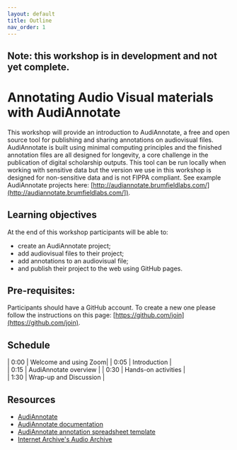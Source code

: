 ```yaml
---
layout: default
title: Outline
nav_order: 1
---
```


## Note: this workshop is in development and not yet complete.

# Annotating Audio Visual materials with AudiAnnotate

This workshop will provide an introduction to AudiAnnotate, a free and open source tool for publishing and sharing annotations on audiovisual files. AudiAnnotate is built using minimal computing principles and the finished annotation files are all designed for longevity, a core challenge in the publication of digital scholarship outputs. This tool can be run locally when working with sensitive data but the version we use in this workshop is designed for non-sensitive data and is not FIPPA compliant. See example AudiAnnotate projects here: [http://audiannotate.brumfieldlabs.com/](http://audiannotate.brumfieldlabs.com/]).

## Learning objectives

At the end of this workshop participants will be able to:
* create an AudiAnnotate project;
* add audiovisual files to their project;
* add annotations to an audiovisual file;
* and publish their project to the web using GitHub pages.

## Pre-requisites:

Participants should have a GitHub account. To create a new one please follow the instructions on this page: [https://github.com/join](https://github.com/join).

## Schedule

| 0:00 | Welcome and using Zoom|
| 0:05 | Introduction |  
| 0:15 | AudiAnnotate overview |
| 0:30 | Hands-on activities |   
| 1:30 | Wrap-up and Discussion |

## Resources
* [AudiAnnotate](http://audiannotate.brumfieldlabs.com/)
* [AudiAnnotate documentation](https://hipstas.github.io/documentation/)
* [AudiAnnotate annotation spreadsheet template](https://docs.google.com/spreadsheets/d/1KdGD0iGzwT4PL8k93ysexStsM-vM_BKTWhvDXJxQ8Pk/copy)
* [Internet Archive's Audio Archive](https://archive.org/details/audio)
